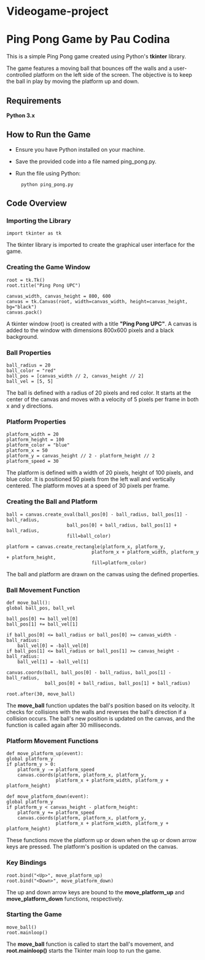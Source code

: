 # Videogame-project

# Ping Pong Game by Pau Codina
This is a simple Ping Pong game created using Python's **tkinter** library.

 The game features a moving ball that bounces off the walls and a user-controlled platform on the left side of the screen. The objective is to keep the ball in play by moving the platform up and down.

## Requirements
**Python 3.x**


## How to Run the Game

- Ensure you have Python installed on your machine.

- Save the provided code into a file named ping_pong.py.

- Run the file using Python:

        python ping_pong.py



## Code Overview

### Importing the Library

    import tkinter as tk


The tkinter library is imported to create the graphical user interface for the game.

### Creating the Game Window

    root = tk.Tk()
    root.title("Ping Pong UPC")

    canvas_width, canvas_height = 800, 600
    canvas = tk.Canvas(root, width=canvas_width, height=canvas_height, bg="black")
    canvas.pack()

A tkinter window (root) is created with a title **"Ping Pong UPC"**. A canvas is added to the window with dimensions 800x600 pixels and a black background.

### Ball Properties

    ball_radius = 20
    ball_color = "red"
    ball_pos = [canvas_width // 2, canvas_height // 2]
    ball_vel = [5, 5]  

The ball is defined with a radius of 20 pixels and red color. It starts at the center of the canvas and moves with a velocity of 5 pixels per frame in both x and y directions.

### Platform Properties

    platform_width = 20
    platform_height = 100
    platform_color = "blue"
    platform_x = 50  
    platform_y = canvas_height // 2 - platform_height // 2
    platform_speed = 30

The platform is defined with a width of 20 pixels, height of 100 pixels, and blue color. It is positioned 50 pixels from the left wall and vertically centered. The platform moves at a speed of 30 pixels per frame.

### Creating the Ball and Platform

    ball = canvas.create_oval(ball_pos[0] - ball_radius, ball_pos[1] - ball_radius,
                          ball_pos[0] + ball_radius, ball_pos[1] + ball_radius,
                          fill=ball_color)

    platform = canvas.create_rectangle(platform_x, platform_y,
                                   platform_x + platform_width, platform_y + platform_height,
                                   fill=platform_color)

The ball and platform are drawn on the canvas using the defined properties.

### Ball Movement Function

    def move_ball():
    global ball_pos, ball_vel

    ball_pos[0] += ball_vel[0]
    ball_pos[1] += ball_vel[1]

    if ball_pos[0] <= ball_radius or ball_pos[0] >= canvas_width - ball_radius:
        ball_vel[0] = -ball_vel[0]
    if ball_pos[1] <= ball_radius or ball_pos[1] >= canvas_height - ball_radius:
        ball_vel[1] = -ball_vel[1]

    canvas.coords(ball, ball_pos[0] - ball_radius, ball_pos[1] - ball_radius,
                  ball_pos[0] + ball_radius, ball_pos[1] + ball_radius)

    root.after(30, move_ball)

The **move_ball** function updates the ball's position based on its velocity. It checks for collisions with the walls and reverses the ball's direction if a collision occurs. The ball's new position is updated on the canvas, and the function is called again after 30 milliseconds.

### Platform Movement Functions

    def move_platform_up(event):
    global platform_y
    if platform_y > 0:
        platform_y -= platform_speed
        canvas.coords(platform, platform_x, platform_y,
                      platform_x + platform_width, platform_y + platform_height)

    def move_platform_down(event):
    global platform_y
    if platform_y < canvas_height - platform_height:
        platform_y += platform_speed
        canvas.coords(platform, platform_x, platform_y,
                      platform_x + platform_width, platform_y + platform_height)

These functions move the platform up or down when the up or down arrow keys are pressed. The platform's position is updated on the canvas.

### Key Bindings

    root.bind("<Up>", move_platform_up)
    root.bind("<Down>", move_platform_down)

The up and down arrow keys are bound to the **move_platform_up** and **move_platform_down** functions, respectively.

### Starting the Game

    move_ball()
    root.mainloop()

The **move_ball** function is called to start the ball's movement, and **root.mainloop()** starts the Tkinter main loop to run the game.

